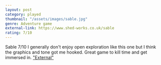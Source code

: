 ```yaml
---
layout: post
category: played
thumbnail: "/assets/images/sable.jpg"
genre: Adventure game
external-link: https://www.shed-works.co.uk/sable
rating: 7/10
---
```

Sable
7/10
I generally don't enjoy open exploration like this one but I think the graphics and tone got me hooked. Great game to kill time and get immersed in.
["External"](https://www.shed-works.co.uk/sable)